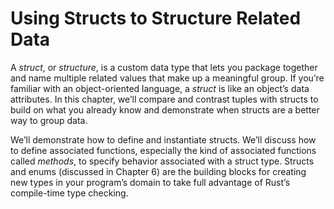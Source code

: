 # Using Structs to Structure Related Data

A _struct_, or _structure_, is a custom data type that lets you package
together and name multiple related values that make up a meaningful group. If
you’re familiar with an object-oriented language, a _struct_ is like an
object’s data attributes. In this chapter, we’ll compare and contrast tuples
with structs to build on what you already know and demonstrate when structs are
a better way to group data.

We’ll demonstrate how to define and instantiate structs. We’ll discuss how to
define associated functions, especially the kind of associated functions called
_methods_, to specify behavior associated with a struct type. Structs and enums
(discussed in Chapter 6) are the building blocks for creating new types in your
program’s domain to take full advantage of Rust’s compile-time type checking.
